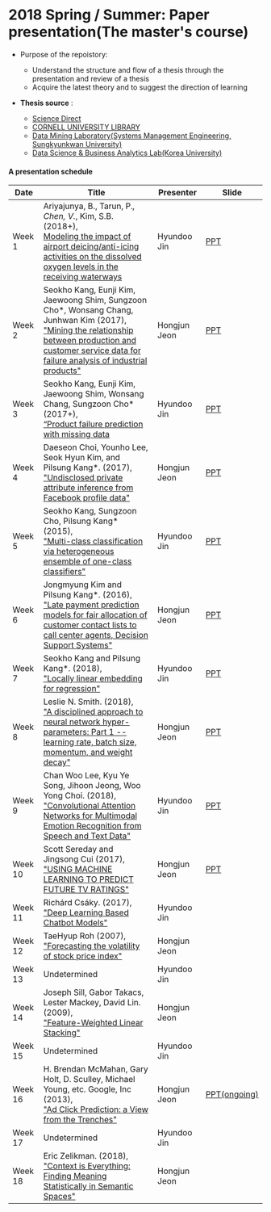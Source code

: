 #  2018 Spring / Summer: Paper presentation(The master's course)
- Purpose of the repoistory:
    - Understand the structure and flow of a thesis through the presentation and review of a thesis
    - Acquire the latest theory and to suggest the direction of learning

 - **Thesis source** :
    - [Science Direct](https://www.sciencedirect.com/)
    - [CORNELL UNIVERSITY LIBRARY](https://www.library.cornell.edu/)
    - [Data Mining Laboratory(Systems Management Engineering, Sungkyunkwan University)](https://sites.google.com/view/skkudm/home/)
    - [Data Science & Business Analytics Lab(Korea University)](http://dsba.korea.ac.kr/wp/?page_id=40)
####  A presentation schedule
 | Date | Title | Presenter | Slide |
 | ---- | --- | --- | --- |
 | Week 1 | Ariyajunya, B., Tarun, P.*, Chen, V.*, Kim, S.B.  (2018+), <br> [Modeling the impact of airport deicing/anti-icing activities on the dissolved oxygen levels in the receiving waterways](http://dmqa.korea.ac.kr/board/list.asp?b_code=B_JP&tid=102&sid=102)| Hyundoo Jin |[PPT](https://1drv.ms/p/s!AkhuwIEQ62qbkxXe2SF2Y8L6V7eq) |
 | Week 2 | Seokho Kang, Eunji Kim, Jaewoong Shim, Sungzoon Cho*, Wonsang Chang, Junhwan Kim (2017), <br>["Mining the relationship between production and customer service data for failure analysis of industrial products"](https://www.sciencedirect.com/science/article/pii/S0360835217300451?via%3Dihub) | Hongjun Jeon |[PPT](https://1drv.ms/p/s!Ajzh_kS0v4hAamjaCXqIkOB6q_o)|
 | Week 3 | Seokho Kang, Eunji Kim, Jaewoong Shim, Wonsang Chang, Sungzoon Cho* (2017+),<br> [“Product failure prediction with missing data](https://www.tandfonline.com/doi/full/10.1080/00207543.2017.1407883) | Hyundoo Jin |[PPT](https://docs.google.com/presentation/d/1WtJonLl7bM3_Dyrt1uz0E0Wi3G5YYqkTTlowZTK5Xx4/edit#slide=id.p3)|
 | Week 4 | Daeseon Choi, Younho Lee, Seok Hyun Kim, and Pilsung Kang*. (2017), <br> ["Undisclosed private attribute inference from Facebook profile data"](https://www.emeraldinsight.com/doi/abs/10.1108/IMDS-07-2016-0276?journalCode=imds) | Hongjun Jeon |[PPT](https://1drv.ms/p/s!Ajzh_kS0v4hAbscnNRPf9CWHL3o)|
 | Week 5 | Seokho Kang, Sungzoon Cho, Pilsung Kang* (2015),<br> ["Multi-class classification via heterogeneous ensemble of one-class classifiers"](https://www.sciencedirect.com/science/article/pii/S0952197615000846?via%3Dihub) | Hyundoo Jin | [PPT](https://1drv.ms/p/s!Ajzh_kS0v4hAdXhq7ciUNxkjVT4)|
 | Week 6 | Jongmyung Kim and Pilsung Kang*. (2016),<br> ["Late payment prediction models for fair allocation of customer contact lists to call center agents, Decision Support Systems"](https://www.sciencedirect.com/science/article/pii/S0167923616300264) | Hongjun Jeon | [PPT](https://1drv.ms/p/s!Ajzh_kS0v4hAcB6tKQS6igxgldQ) |
 | Week 7 | Seokho Kang and Pilsung Kang*. (2018), <br>["Locally linear embedding for regression"](https://www.sciencedirect.com/science/article/pii/S0020025517303420) | Hyundoo Jin |[PPT](https://1drv.ms/p/s!Ajzh_kS0v4hAdXhq7ciUNxkjVT4)|
 | Week 8 | Leslie N. Smith. (2018),<br> ["A disciplined approach to neural network hyper-parameters: Part 1 -- learning rate, batch size, momentum, and weight decay"](https://arxiv.org/abs/1803.09820) | Hongjun Jeon |[PPT](https://1drv.ms/p/s!Ajzh_kS0v4hAc7R8G6mLxGP_V30)|
 | Week 9 | Chan Woo Lee, Kyu Ye Song, Jihoon Jeong, Woo Yong Choi. (2018), <br>["Convolutional Attention Networks for Multimodal Emotion Recognition from Speech and Text Data"](https://arxiv.org/abs/1805.06606) | Hyundoo Jin |[PPT](https://1drv.ms/p/s!Ajzh_kS0v4hAe3asigh2WveZsJo)|
 | Week 10 | Scott Sereday and Jingsong Cui (2017),<br> ["USING MACHINE LEARNING TO PREDICT FUTURE TV RATINGS"](http://www.nielsen.com/content/dam/nielsenglobal/us/docs/journal-of-measurement/vol1-issue3/using-machine-learning-to-predict-future-tv-ratings.pdf) | Hongjun Jeon |[PPT](https://1drv.ms/p/s!Ajzh_kS0v4hAfX2aP0xdZDKTFHY)|
 | Week 11 | Richárd Csáky. (2017),<br> ["Deep Learning Based Chatbot Models"](https://www.researchgate.net/publication/323587007_Deep_Learning_Based_Chatbot_Models) | Hyundoo Jin ||
 | Week 12 | TaeHyup Roh (2007),<br> ["Forecasting the volatility of stock price index"](https://www.sciencedirect.com/science/article/pii/S0957417406002223) | Hongjun Jeon ||
 | Week 13 | Undetermined | Hyundoo Jin ||
 | Week 14 | Joseph Sill, Gabor Takacs, Lester Mackey, David Lin. (2009), <br>["Feature-Weighted Linear Stacking"](https://arxiv.org/pdf/0911.0460.pdf) | Hongjun Jeon ||
 | Week 15 | Undetermined | Hyundoo Jin ||
 | Week 16 | H. Brendan McMahan, Gary Holt, D. Sculley, Michael Young, etc. Google, Inc (2013), <br>["Ad Click Prediction: a View from the Trenches"](https://static.googleusercontent.com/media/research.google.com/en//pubs/archive/41159.pdf) | Hongjun Jeon | [PPT(ongoing)](https://1drv.ms/p/s!Ajzh_kS0v4hAd8DSHOYjzZpsN9A)|
 | Week 17 | Undetermined | Hyundoo Jin ||
 | Week 18 | Eric Zelikman. (2018), <br>["Context is Everything: Finding Meaning Statistically in Semantic Spaces"](https://arxiv.org/abs/1803.08493) | Hongjun Jeon ||